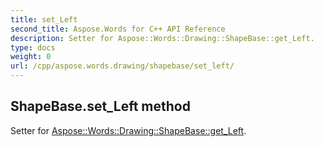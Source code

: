 ```yaml
---
title: set_Left
second_title: Aspose.Words for C++ API Reference
description: Setter for Aspose::Words::Drawing::ShapeBase::get_Left. 
type: docs
weight: 0
url: /cpp/aspose.words.drawing/shapebase/set_left/
---
```

## ShapeBase.set_Left method


Setter for [Aspose::Words::Drawing::ShapeBase::get_Left](./get_left/).

